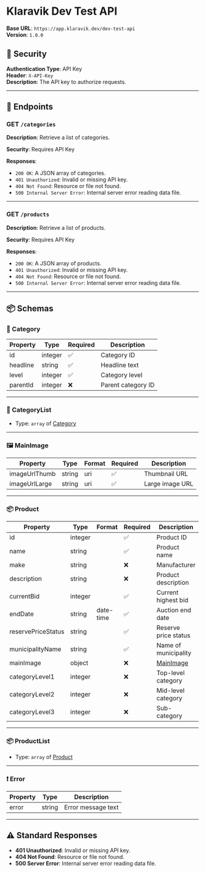 # Klaravik Dev Test API

**Base URL**: `https://app.klaravik.dev/dev-test-api`  
**Version**: `1.0.0`

## 🔐 Security

**Authentication Type**: API Key  
**Header**: `X-API-Key`  
**Description**: The API key to authorize requests.

---

## 📂 Endpoints

### GET `/categories`

**Description**: Retrieve a list of categories.

**Security**: Requires API Key

**Responses**:
- `200 OK`: A JSON array of categories.
- `401 Unauthorized`: Invalid or missing API key.
- `404 Not Found`: Resource or file not found.
- `500 Internal Server Error`: Internal server error reading data file.

---

### GET `/products`

**Description**: Retrieve a list of products.

**Security**: Requires API Key

**Responses**:
- `200 OK`: A JSON array of products.
- `401 Unauthorized`: Invalid or missing API key.
- `404 Not Found`: Resource or file not found.
- `500 Internal Server Error`: Internal server error reading data file.

---

## 📦 Schemas

### 🔸 Category

| Property   | Type     | Required | Description       |
|------------|----------|----------|-------------------|
| id         | integer  | ✅        | Category ID       |
| headline   | string   | ✅        | Headline text     |
| level      | integer  | ✅        | Category level    |
| parentId   | integer  | ❌        | Parent category ID|

---

### 🔹 CategoryList

- Type: `array` of [Category](#-category)

---

### 🖼 MainImage

| Property       | Type   | Format | Required | Description     |
|----------------|--------|--------|----------|-----------------|
| imageUrlThumb  | string | uri    | ✅        | Thumbnail URL   |
| imageUrlLarge  | string | uri    | ✅        | Large image URL |

---

### 📦 Product

| Property             | Type     | Format     | Required | Description               |
|----------------------|----------|------------|----------|---------------------------|
| id                   | integer  |            | ✅        | Product ID                |
| name                 | string   |            | ✅        | Product name              |
| make                 | string   |            | ❌        | Manufacturer              |
| description          | string   |            | ❌        | Product description       |
| currentBid           | integer  |            | ✅        | Current highest bid       |
| endDate              | string   | date-time  | ✅        | Auction end date          |
| reservePriceStatus   | string   |            | ✅        | Reserve price status      |
| municipalityName     | string   |            | ✅        | Name of municipality      |
| mainImage            | object   |            | ❌        | [MainImage](#-mainimage)  |
| categoryLevel1       | integer  |            | ❌        | Top-level category        |
| categoryLevel2       | integer  |            | ❌        | Mid-level category        |
| categoryLevel3       | integer  |            | ❌        | Sub-category              |

---

### 📦 ProductList

- Type: `array` of [Product](#-product)

---

### ❗ Error

| Property | Type   | Description         |
|----------|--------|---------------------|
| error    | string | Error message text  |

---

## ⚠️ Standard Responses

- **401 Unauthorized**: Invalid or missing API key.
- **404 Not Found**: Resource or file not found.
- **500 Server Error**: Internal server error reading data file.
